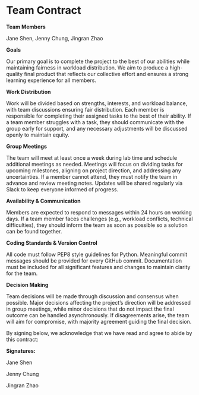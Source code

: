 # Team Contract

**Team Members**

Jane Shen, Jenny Chung, Jingran Zhao

**Goals**

Our primary goal is to complete the project to the best of our abilities while maintaining fairness in workload distribution. We aim to produce a high-quality final product that reflects our collective effort and ensures a strong learning experience for all members.

**Work Distribution**

Work will be divided based on strengths, interests, and workload balance, with team discussions ensuring fair distribution. Each member is responsible for completing their assigned tasks to the best of their ability. If a team member struggles with a task, they should communicate with the group early for support, and any necessary adjustments will be discussed openly to maintain equity.

**Group Meetings**

The team will meet at least once a week during lab time and schedule additional meetings as needed. Meetings will focus on dividing tasks for upcoming milestones, aligning on project direction, and addressing any uncertainties. If a member cannot attend, they must notify the team in advance and review meeting notes. Updates will be shared regularly via Slack to keep everyone informed of progress.

**Availability & Communication**

Members are expected to respond to messages within 24 hours on working days. If a team member faces challenges (e.g., workload conflicts, technical difficulties), they should inform the team as soon as possible so a solution can be found together.

**Coding Standards & Version Control**

All code must follow PEP8 style guidelines for Python. Meaningful commit messages should be provided for every GitHub commit. Documentation must be included for all significant features and changes to maintain clarity for the team.

**Decision Making**

Team decisions will be made through discussion and consensus when possible. Major decisions affecting the project’s direction will be addressed in group meetings, while minor decisions that do not impact the final outcome can be handled asynchronously. If disagreements arise, the team will aim for compromise, with majority agreement guiding the final decision.

By signing below, we acknowledge that we have read and agree to abide by this contract:

**Signatures:**

Jane Shen

Jenny Chung

Jingran Zhao
